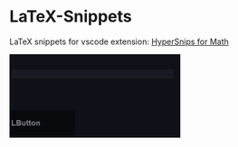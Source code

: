 # LaTeX-Snippets
LaTeX snippets for vscode extension: [HyperSnips for Math](https://marketplace.visualstudio.com/items?itemName=OrangeX4.hsnips)

<img src=./img/演示.gif width=60% />